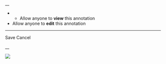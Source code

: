 __

  *   * Allow anyone to **view** this annotation
  * Allow anyone to **edit** this annotation



* * *

Save Cancel

__




![](https://bat.bing.com/action/0?ti=56018282&Ver=2&mid=f612abcc-dbfe-478a-8389-51ca842b4e66&sid=201ffde0635411ee902411d77b750559&vid=20202bf0635411ee9ac03f2e618b0b9f&vids=0&msclkid=N&pi=0&lg=en-US&sw=800&sh=600&sc=24&nwd=1&tl=Shortform%20%7C%20A%20Mind%20for%20Numbers&p=https%3A%2F%2Fwww.shortform.com%2Fapp%2Fbook%2Fa-mind-for-numbers%2Fpart-6&r=&lt=445&evt=pageLoad&sv=1&rn=91251)
